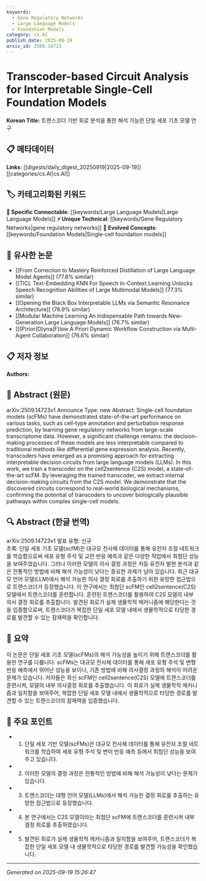 ```yaml
---
keywords:
  - Gene Regulatory Networks
  - Large Language Models
  - Foundation Models
category: cs.AI
publish_date: 2025-09-19
arxiv_id: 2509.14723
---
```


<!-- KEYWORD_LINKING_METADATA:
{
  "processed_timestamp": "2025-09-22 21:20:17.479155",
  "vocabulary_version": "1.0",
  "selected_keywords": [
    "Gene Regulatory Networks",
    "Large Language Models",
    "Foundation Models"
  ],
  "rejected_keywords": [
    "Transcoders"
  ],
  "similarity_scores": {
    "Gene Regulatory Networks": 0.78,
    "Large Language Models": 0.82,
    "Foundation Models": 0.8
  },
  "extraction_method": "AI_prompt_based",
  "budget_applied": true
}
-->


# Transcoder-based Circuit Analysis for Interpretable Single-Cell Foundation Models

**Korean Title:** 트랜스코더 기반 회로 분석을 통한 해석 가능한 단일 세포 기초 모델 연구

## 📋 메타데이터

**Links**: [[digests/daily_digest_20250919|2025-09-19]]   [[categories/cs.AI|cs.AI]]

## 🏷️ 카테고리화된 키워드
**🔗 Specific Connectable**: [[keywords/Large Language Models|Large Language Models]]
**⚡ Unique Technical**: [[keywords/Gene Regulatory Networks|gene regulatory networks]]
**🚀 Evolved Concepts**: [[keywords/Foundation Models|Single-cell foundation models]]

## 🔗 유사한 논문
- [[From Correction to Mastery Reinforced Distillation of Large Language Model Agents]] (77.8% similar)
- [[TICL Text-Embedding KNN For Speech In-Context Learning Unlocks Speech Recognition Abilities of Large Multimodal Models]] (77.3% similar)
- [[Opening the Black Box Interpretable LLMs via Semantic Resonance Architecture]] (76.9% similar)
- [[Modular Machine Learning An Indispensable Path towards New-Generation Large Language Models]] (76.7% similar)
- [[(P)rior(D)yna(F)low A Priori Dynamic Workflow Construction via Multi-Agent Collaboration]] (76.6% similar)

## 📋 저자 정보

**Authors:** 

## 📄 Abstract (원문)

arXiv:2509.14723v1 Announce Type: new 
Abstract: Single-cell foundation models (scFMs) have demonstrated state-of-the-art performance on various tasks, such as cell-type annotation and perturbation response prediction, by learning gene regulatory networks from large-scale transcriptome data. However, a significant challenge remains: the decision-making processes of these models are less interpretable compared to traditional methods like differential gene expression analysis. Recently, transcoders have emerged as a promising approach for extracting interpretable decision circuits from large language models (LLMs). In this work, we train a transcoder on the cell2sentence (C2S) model, a state-of-the-art scFM. By leveraging the trained transcoder, we extract internal decision-making circuits from the C2S model. We demonstrate that the discovered circuits correspond to real-world biological mechanisms, confirming the potential of transcoders to uncover biologically plausible pathways within complex single-cell models.

## 🔍 Abstract (한글 번역)

arXiv:2509.14723v1 발표 유형: 신규  
초록: 단일 세포 기초 모델(scfM)은 대규모 전사체 데이터를 통해 유전자 조절 네트워크를 학습함으로써 세포 유형 주석 및 교란 반응 예측과 같은 다양한 작업에서 최첨단 성능을 보여주었습니다. 그러나 이러한 모델의 의사 결정 과정은 차등 유전자 발현 분석과 같은 전통적인 방법에 비해 해석 가능성이 낮다는 중요한 과제가 남아 있습니다. 최근 대규모 언어 모델(LLM)에서 해석 가능한 의사 결정 회로를 추출하기 위한 유망한 접근법으로 트랜스코더가 등장했습니다. 이 연구에서는 최첨단 scFM인 cell2sentence(C2S) 모델에서 트랜스코더를 훈련합니다. 훈련된 트랜스코더를 활용하여 C2S 모델의 내부 의사 결정 회로를 추출합니다. 발견된 회로가 실제 생물학적 메커니즘에 해당한다는 것을 입증함으로써, 트랜스코더가 복잡한 단일 세포 모델 내에서 생물학적으로 타당한 경로를 발견할 수 있는 잠재력을 확인합니다.

## 📝 요약

이 논문은 단일 세포 기초 모델(scFMs)의 해석 가능성을 높이기 위해 트랜스코더를 활용한 연구를 다룹니다. scFMs는 대규모 전사체 데이터를 통해 세포 유형 주석 및 변형 반응 예측에서 뛰어난 성능을 보이나, 기존 방법에 비해 의사결정 과정의 해석이 어려운 문제가 있습니다. 저자들은 최신 scFM인 cell2sentence(C2S) 모델에 트랜스코더를 훈련시켜, 모델의 내부 의사결정 회로를 추출했습니다. 이 회로가 실제 생물학적 메커니즘과 일치함을 보여주어, 복잡한 단일 세포 모델 내에서 생물학적으로 타당한 경로를 발견할 수 있는 트랜스코더의 잠재력을 입증했습니다.

## 🎯 주요 포인트

- 1. 단일 세포 기반 모델(scFMs)은 대규모 전사체 데이터를 통해 유전자 조절 네트워크를 학습하여 세포 유형 주석 및 변이 반응 예측 등에서 최첨단 성능을 보여주고 있습니다.

- 2. 이러한 모델의 결정 과정은 전통적인 방법에 비해 해석 가능성이 낮다는 문제가 있습니다.

- 3. 트랜스코더는 대형 언어 모델(LLMs)에서 해석 가능한 결정 회로를 추출하는 유망한 접근법으로 등장했습니다.

- 4. 본 연구에서는 C2S 모델이라는 최첨단 scFM에 트랜스코더를 훈련시켜 내부 결정 회로를 추출하였습니다.

- 5. 발견된 회로가 실제 생물학적 메커니즘과 일치함을 보여주어, 트랜스코더가 복잡한 단일 세포 모델 내 생물학적으로 타당한 경로를 발견할 가능성을 확인했습니다.

---

*Generated on 2025-09-19 15:26:47*